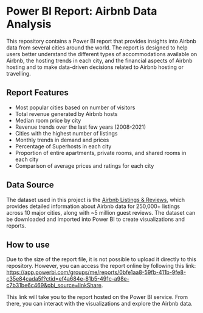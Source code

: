 # Power BI Report: Airbnb Data Analysis

This repository contains a Power BI report that provides insights into Airbnb data from several cities around the world. The report is designed to help users better understand the different types of accommodations available on Airbnb, the hosting trends in each city, and the financial aspects of Airbnb hosting and to make data-driven decisions related to Airbnb hosting or travelling.

## Report Features 

* Most popular cities based on number of visitors
* Total revenue generated by Airbnb hosts 
* Median room price by city
* Revenue trends over the last few years (2008-2021)
* Cities with the highest number of listings
* Monthly trends in demand and prices
* Percentage of Superhosts in each city
* Proportion of entire apartments, private rooms, and shared rooms in each city
* Comparison of average prices and ratings for each city 


## Data Source

The dataset used in this project is the [Airbnb Listings & Reviews](https://www.mavenanalytics.io/data-playground?search=airbnb), which provides detailed information about Airbnb data for 250,000+ listings across 10 major cities, along with ~5 million guest reviews. The dataset can be downloaded and imported into Power BI to create visualizations and reports.

## How to use 

Due to the size of the report file, it is not possible to upload it directly to this repository. However, you can access the report online by following this link: https://app.powerbi.com/groups/me/reports/0bfe1aa8-59fb-411b-9fe8-c35e84cada5f?ctid=ef4a684e-81b5-491c-a98e-c7b31be6c469&pbi_source=linkShare. 

This link will take you to the report hosted on the Power BI service. From there, you can interact with the visualizations and explore the Airbnb data.




